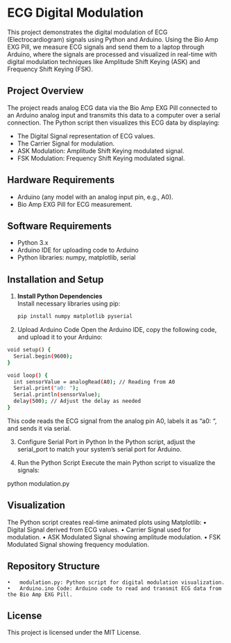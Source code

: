 # ECG Digital Modulation

This project demonstrates the digital modulation of ECG (Electrocardiogram) signals using Python and Arduino. Using the Bio Amp EXG Pill, we measure ECG signals and send them to a laptop through Arduino, where the signals are processed and visualized in real-time with digital modulation techniques like Amplitude Shift Keying (ASK) and Frequency Shift Keying (FSK).

## Project Overview

The project reads analog ECG data via the Bio Amp EXG Pill connected to an Arduino analog input and transmits this data to a computer over a serial connection. The Python script then visualizes this ECG data by displaying:
- The Digital Signal representation of ECG values.
- The Carrier Signal for modulation.
- ASK Modulation: Amplitude Shift Keying modulated signal.
- FSK Modulation: Frequency Shift Keying modulated signal.

## Hardware Requirements

- Arduino (any model with an analog input pin, e.g., A0).
- Bio Amp EXG Pill for ECG measurement.

## Software Requirements

- Python 3.x
- Arduino IDE for uploading code to Arduino
- Python libraries: numpy, matplotlib, serial

## Installation and Setup

1. **Install Python Dependencies**  
   Install necessary libraries using pip:

   ```bash
   pip install numpy matplotlib pyserial
   ```
2.	Upload Arduino Code
Open the Arduino IDE, copy the following code, and upload it to your Arduino:
```bash
void setup() {
  Serial.begin(9600);
}

void loop() {
  int sensorValue = analogRead(A0); // Reading from A0
  Serial.print("a0: ");
  Serial.println(sensorValue);
  delay(500); // Adjust the delay as needed
}
```

This code reads the ECG signal from the analog pin A0, labels it as “a0: “, and sends it via serial.

3.	Configure Serial Port in Python
In the Python script, adjust the serial_port to match your system’s serial port for Arduino.

5.	Run the Python Script
Execute the main Python script to visualize the signals:

python modulation.py



## Visualization

The Python script creates real-time animated plots using Matplotlib:
	•	Digital Signal derived from ECG values.
	•	Carrier Signal used for modulation.
	•	ASK Modulated Signal showing amplitude modulation.
	•	FSK Modulated Signal showing frequency modulation.

## Repository Structure

	•	modulation.py: Python script for digital modulation visualization.
	•	Arduino.ino Code: Arduino code to read and transmit ECG data from the Bio Amp EXG Pill.

## License

This project is licensed under the MIT License.

